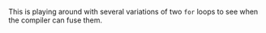 <!--- -*- gfm -*- -->

This is playing around with several variations of two `for` loops to see when the compiler can fuse them.


